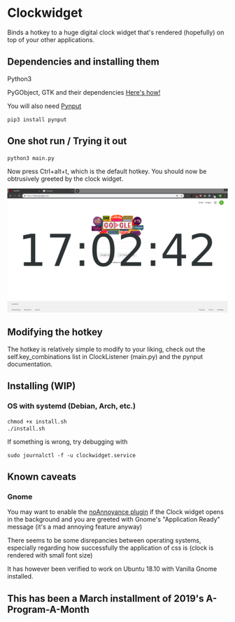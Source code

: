# Clockwidget

Binds a hotkey to a huge digital clock widget that's rendered (hopefully) on top of your other applications.

## Dependencies and installing them
Python3

PyGObject, GTK and their dependencies
[Here's how!](https://pygobject.readthedocs.io/en/latest/getting_started.html#windows-getting-started)

You will also need [Pynput](https://pypi.org/project/pynput/)
```
pip3 install pynput
```

## One shot run / Trying it out
```
python3 main.py
```
Now press Ctrl+alt+t, which is the default hotkey.
You should now be obtrusively greeted by the clock widget.

![](https://github.com/steina1989/clockwidget/blob/master/demo.png)


## Modifying the hotkey
The hotkey is relatively simple to modify to your liking, check out the self.key_combinations list in ClockListener (main.py) and the pynput documentation.

## Installing (WIP)
### OS with systemd (Debian, Arch, etc.)
```
chmod +x install.sh
./install.sh
```
If something is wrong, try debugging with
```
sudo journalctl -f -u clockwidget.service
```


## Known caveats
### Gnome
You may want to enable the [noAnnoyance plugin](https://extensions.gnome.org/extension/1236/noannoyance/) if the Clock widget opens in the background and you are greeted with Gnome's "Application Ready" message (it's a mad annoying feature anyway)

There seems to be some disrepancies between operating systems, especially regarding how successfully the application of css is (clock is rendered with small font size)

It has however been verified to work on Ubuntu 18.10 with Vanilla Gnome installed.

## This has been a March installment of 2019's A-Program-A-Month